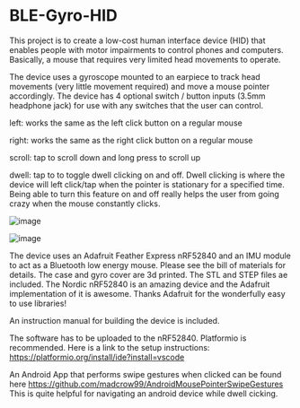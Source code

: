 # BLE-Gyro-HID

This project is to create a low-cost human interface device (HID) that enables people with motor impairments to control phones and computers. Basically, a mouse that requires very limited head movements to operate.

The device uses a gyroscope mounted to an earpiece to track head movements (very little movement required) and move a mouse pointer accordingly. The device has 4 optional switch / button inputs (3.5mm headphone jack) for use with any switches that the user can control.

left: works the same as the left click button on a regular mouse

right: works the same as the right click button on a regular mouse 

scroll: tap to scroll down and long press to scroll up

dwell: tap to to toggle dwell clicking on and off. Dwell clicking is where the device will left click/tap when the pointer is stationary for a specified time. Being able to turn this feature on and off really helps the user from going crazy when the mouse constantly clicks.


![image](https://user-images.githubusercontent.com/60524115/179322193-1a8e5d2b-2505-4010-b6bb-3e3a552ba3bf.png)

![image](https://user-images.githubusercontent.com/60524115/179322350-24508dca-ef58-469f-bc24-bb99bc8ad2ba.png)

The device uses an Adafruit Feather Express nRF52840 and an IMU module to act as a Bluetooth low energy mouse. Please see the bill of materials for details. The case and gyro cover are 3d printed. The STL and STEP files ae included. The Nordic nRF52840 is an amazing device and the Adafruit implementation of it is awesome. Thanks Adafruit for the wonderfully easy to use libraries!

An instruction manual for building the device is included.

The software has to be uploaded to the nRF52840. Platformio is recommended. Here is a link to the setup instructions:
https://platformio.org/install/ide?install=vscode

An Android App that performs swipe gestures when clicked can be found here
https://github.com/madcrow99/AndroidMousePointerSwipeGestures
This is quite helpful for navigating an android device while dwell cicking.

